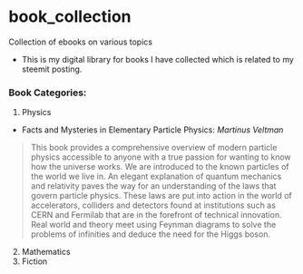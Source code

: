 # book_collection
Collection of ebooks on various topics
- This is my digital library for books I have collected which is related to my steemit posting.

### Book Categories:
1. Physics
- Facts and Mysteries in Elementary Particle Physics: *Martinus Veltman*
> This book provides a comprehensive overview of modern particle physics accessible to anyone with a true passion for wanting to know how the universe works. We are introduced to the known particles of the world we live in. An elegant explanation of quantum mechanics and relativity paves the way for an understanding of the laws that govern particle physics. These laws are put into action in the world of accelerators, colliders and detectors found at institutions such as CERN and Fermilab that are in the forefront of technical innovation. Real world and theory meet using Feynman diagrams to solve the problems of infinities and deduce the need for the Higgs boson.
2. Mathematics
3. Fiction
